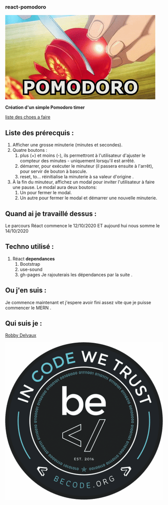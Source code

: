 ### react-pomodoro



![GIF](./assets/pomodoro.gif)

**Création d'un simple Pomodoro timer**

[liste des choes a faire](https://github.com/becodeorg/CRL-Woods-3.21/blob/master/LearningPath/03.The-Mountain/15.React/5.pomodoro/README.md)

## Liste des prérecquis :
1. Afficher une grosse minuterie (minutes et secondes).
2. Quatre boutons :
    1. plus (+) et moins (-), ils permettront à l'utilisateur d'ajuster le compteur des minutes - uniquement lorsqu'il est arrêté.
    2. démarrer, pour exécuter le minuteur (il passera ensuite à l'arrêt), pour servir de bouton à bascule.
    3. reset, to… réinitialise la minuterie à sa valeur d'origine .
3. À la fin du minuteur, affichez un modal pour inviter l'utilisateur à faire une pause. Le modal aura deux boutons:
    1. Un pour fermer le modal.
    2. Un autre pour fermer le modal et démarrer une nouvelle minuterie.

## Quand ai je travaillé dessus : 

Le parcours Réact commence le 12/10/2020
ET aujourd hui nous somme le 14/10/2020 

## Techno utilisé :

1. Réact 
     **dependances**
     1. Bootstrap
     2. use-sound
     3. gh-pages 
Je rajouterais les dépendances par la suite .    


## Ou j'en suis  :

Je commence maintenant et j'espere avoir fini assez vite que je puisse commencer le MERN .

## Qui suis je :  


[Robby Delvaux](https://github.com/Delvaux1986)

![Becode_logo](./assets/becode.png)